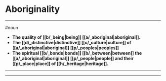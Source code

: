 # Aboriginality
---
#noun
- **The quality of [[b/_being|being]] [[a/_aboriginal|aboriginal]].**
- **The [[d/_distinctive|distinctive]] [[c/_culture|culture]] of [[a/_aboriginal|aboriginal]] [[p/_peoples|peoples]]**
- **The spiritual [[b/_bonds|bonds]] [[b/_between|between]] the [[a/_aboriginal|aboriginal]] [[p/_people|people]] and their [[p/_place|place]] of [[h/_heritage|heritage]].**
---
---
